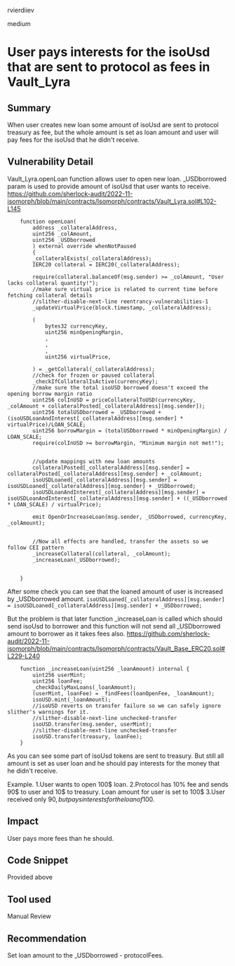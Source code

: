 rvierdiiev

medium

# User pays interests for the isoUsd that are sent to protocol as fees in Vault_Lyra

## Summary
When user creates new loan some amount of isoUsd are sent to protocol treasury as fee, but the whole amount is set as loan amount and user will pay fees for the isoUsd that he didn't receive.
## Vulnerability Detail
Vault_Lyra.openLoan function allows user to open new loan. _USDborrowed param is used to provide amount of isoUsd that user wants to receive.
https://github.com/sherlock-audit/2022-11-isomorph/blob/main/contracts/Isomorph/contracts/Vault_Lyra.sol#L102-L145
```solidity
    function openLoan(
        address _collateralAddress,
        uint256 _colAmount,
        uint256 _USDborrowed
        ) external override whenNotPaused 
        {
        _collateralExists(_collateralAddress);
        IERC20 collateral = IERC20(_collateralAddress);
        
        require(collateral.balanceOf(msg.sender) >= _colAmount, "User lacks collateral quantity!");
        //make sure virtual price is related to current time before fetching collateral details
        //slither-disable-next-line reentrancy-vulnerabilities-1
        _updateVirtualPrice(block.timestamp, _collateralAddress);  
        
        (   
            bytes32 currencyKey,
            uint256 minOpeningMargin,
            ,
            ,
            ,
            uint256 virtualPrice,
            
        ) = _getCollateral(_collateralAddress);
        //check for frozen or paused collateral
        _checkIfCollateralIsActive(currencyKey);
        //make sure the total isoUSD borrowed doesn't exceed the opening borrow margin ratio
        uint256 colInUSD = priceCollateralToUSD(currencyKey, _colAmount + collateralPosted[_collateralAddress][msg.sender]);
        uint256 totalUSDborrowed = _USDborrowed +  (isoUSDLoanAndInterest[_collateralAddress][msg.sender] * virtualPrice)/LOAN_SCALE;
        uint256 borrowMargin = (totalUSDborrowed * minOpeningMargin) / LOAN_SCALE;
        require(colInUSD >= borrowMargin, "Minimum margin not met!");


        //update mappings with new loan amounts
        collateralPosted[_collateralAddress][msg.sender] = collateralPosted[_collateralAddress][msg.sender] + _colAmount;
        isoUSDLoaned[_collateralAddress][msg.sender] = isoUSDLoaned[_collateralAddress][msg.sender] + _USDborrowed;
        isoUSDLoanAndInterest[_collateralAddress][msg.sender] = isoUSDLoanAndInterest[_collateralAddress][msg.sender] + ((_USDborrowed * LOAN_SCALE) / virtualPrice);
        
        emit OpenOrIncreaseLoan(msg.sender, _USDborrowed, currencyKey, _colAmount);


        //Now all effects are handled, transfer the assets so we follow CEI pattern
        _increaseCollateral(collateral, _colAmount);
        _increaseLoan(_USDborrowed);
        
        
    }
```

After some check you can see that the loaned amount of user is increased by _USDborrowed amount.
`isoUSDLoaned[_collateralAddress][msg.sender] = isoUSDLoaned[_collateralAddress][msg.sender] + _USDborrowed;`

But the problem is that later function _increaseLoan is called which should send isoUsd to borrower and this function will not send all _USDborrowed amount to borrower as it takes fees also.
https://github.com/sherlock-audit/2022-11-isomorph/blob/main/contracts/Isomorph/contracts/Vault_Base_ERC20.sol#L229-L240
```solidity
    function _increaseLoan(uint256 _loanAmount) internal {
        uint256 userMint;
        uint256 loanFee;
        _checkDailyMaxLoans(_loanAmount);
        (userMint, loanFee) = _findFees(loanOpenFee, _loanAmount);
        isoUSD.mint(_loanAmount);
        //isoUSD reverts on transfer failure so we can safely ignore slither's warnings for it.
        //slither-disable-next-line unchecked-transfer
        isoUSD.transfer(msg.sender, userMint);
        //slither-disable-next-line unchecked-transfer
        isoUSD.transfer(treasury, loanFee);
    }
```

As you can see some part of isoUsd tokens are sent to treasury.
But still all amount is set as user loan and he should pay interests for the money that he didn't receive.

Example.
1.User wants to open 100$ loan.
2.Protocol has 10% fee and sends 90$ to user and 10$ to treasury. Loan amount for user is set to 100$
3.User received only 90$, but pays interests for the loan of 100$.
## Impact
User pays more fees than he should.
## Code Snippet
Provided above
## Tool used

Manual Review

## Recommendation
Set loan amount to the _USDborrowed - protocolFees.